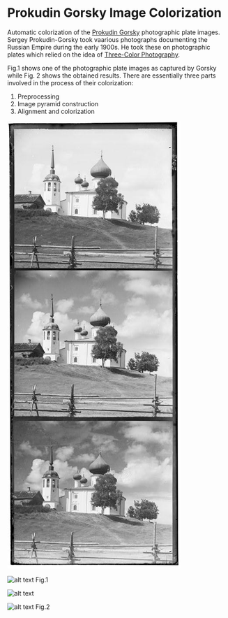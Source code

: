 # Prokudin Gorsky Image Colorization

Automatic colorization of the [Prokudin Gorsky](https://en.wikipedia.org/wiki/Sergey_Prokudin-Gorsky) photographic plate images. Sergey Prokudin-Gorsky took vaarious photographs documenting the Russian Empire during the early 1900s. He took these on photographic plates which relied on the idea of [Three-Color Photography](https://en.wikipedia.org/wiki/Color_photography#Three-color_processes). 

Fig.1 shows one of the photographic plate images as captured by Gorsky while Fig. 2 shows the obtained results. There are essentially three parts involved in the process of their colorization:  

1. Preprocessing  
2. Image pyramid construction  
3. Alignment and colorization  

![ScreenShot](/images/ex1.jpg)

![alt text](https://github.com/deepankarc/prokudin-gorsky-image-colorization/tree/master/images/ex2.jpg "Example 2 - Photographic Plate Image")
Fig.1


![alt text](https://github.com/deepankarc/prokudin-gorsky-image-colorization/tree/master/images/res1.jpg "Example 1 - Photographic Plate Image")

![alt text](https://github.com/deepankarc/prokudin-gorsky-image-colorization/tree/master/images/res2.jpg "Example 1 - Photographic Plate Image")
Fig.2
